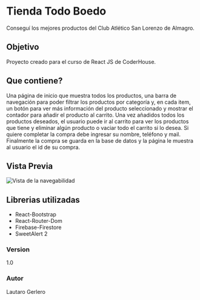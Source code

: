# Tienda Todo Boedo
Conseguí los mejores productos del Club Atlético San Lorenzo de Almagro.

## Objetivo
Proyecto creado para el curso de React JS de CoderHouse.

## Que contiene?

Una página de inicio que muestra todos los productos, una barra de navegación para poder filtrar los productos por categoría y, en cada item, un botón para ver más información del producto seleccionado y mostrar el contador para añadir el producto al carrito.
Una vez añadidos todos los productos deseados, el usuario puede ir al carrito para ver los productos que tiene y eliminar algún producto o vaciar todo el carrito si lo desea. Si quiere completar la compra debe ingresar su nombre, teléfono y mail. Finalmente la compra se guarda en la base de datos y la página le muestra al usuario el id de su compra.

## Vista Previa
![Vista de la navegabilidad](src/assets/gif.gif)

## Librerias utilizadas

- React-Bootstrap
- React-Router-Dom
- Firebase-Firestore
- SweetAlert 2

### Version

1.0

### Autor

Lautaro Gerlero


